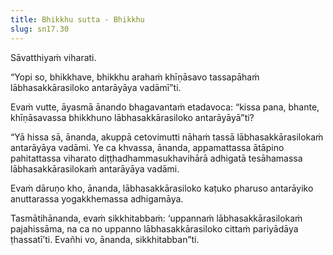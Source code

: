 ```yaml
---
title: Bhikkhu sutta - Bhikkhu
slug: sn17.30
---
```


Sāvatthiyaṁ viharati.

“Yopi so, bhikkhave, bhikkhu arahaṁ khīṇāsavo tassapāhaṁ lābhasakkārasiloko antarāyāya vadāmī”ti.

Evaṁ vutte, āyasmā ānando bhagavantaṁ etadavoca: “kissa pana, bhante, khīṇāsavassa bhikkhuno lābhasakkārasiloko antarāyāyā”ti?

“Yā hissa sā, ānanda, akuppā cetovimutti nāhaṁ tassā lābhasakkārasilokaṁ antarāyāya vadāmi. Ye ca khvassa, ānanda, appamattassa ātāpino pahitattassa viharato diṭṭhadhammasukhavihārā adhigatā tesāhamassa lābhasakkārasilokaṁ antarāyāya vadāmi.

Evaṁ dāruṇo kho, ānanda, lābhasakkārasiloko kaṭuko pharuso antarāyiko anuttarassa yogakkhemassa adhigamāya.

Tasmātihānanda, evaṁ sikkhitabbaṁ: ‘uppannaṁ lābhasakkārasilokaṁ pajahissāma, na ca no uppanno lābhasakkārasiloko cittaṁ pariyādāya ṭhassatī’ti. Evañhi vo, ānanda, sikkhitabban”ti.